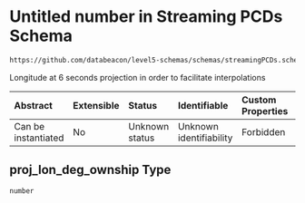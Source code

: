 # Untitled number in Streaming PCDs Schema

```txt
https://github.com/databeacon/level5-schemas/schemas/streamingPCDs.schema.json#/properties/proj_lon_deg_ownship
```

Longitude at 6 seconds projection in order to facilitate interpolations

| Abstract            | Extensible | Status         | Identifiable            | Custom Properties | Additional Properties | Access Restrictions | Defined In                                                                                |
| :------------------ | :--------- | :------------- | :---------------------- | :---------------- | :-------------------- | :------------------ | :---------------------------------------------------------------------------------------- |
| Can be instantiated | No         | Unknown status | Unknown identifiability | Forbidden         | Allowed               | none                | [streamingPCDs.schema.json\*](../../out/streamingPCDs.schema.json "open original schema") |

## proj\_lon\_deg\_ownship Type

`number`
